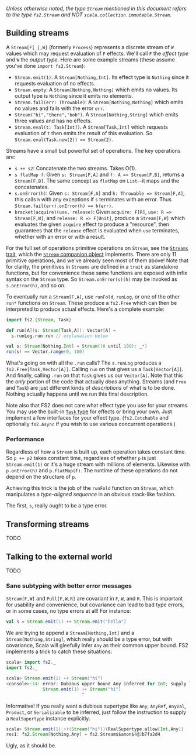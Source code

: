 

_Unless otherwise noted, the type `Stream` mentioned in this document refers to the type `fs2.Stream` and NOT `scala.collection.immutable.Stream`._

## Building streams

A `Stream[F[_],W]` (formerly `Process`) represents a discrete stream of `W` values which may request evaluation of `F` effects. We'll call `F` the _effect type_ and `W` the _output type_. Here are some example streams (these assume you've done `import fs2.Stream`):

* `Stream.emit(1)`: A `Stream[Nothing,Int]`. Its effect type is `Nothing` since it requests evaluation of no effects.
* `Stream.empty`: A `Stream[Nothing,Nothing]` which emits no values. Its output type is `Nothing` since it emits no elements.
* `Stream.fail(err: Throwable)`: A `Stream[Nothing,Nothing]` which emits no values and fails with the error `err`.
* `Stream("hi","there","bob")`. A `Stream[Nothing,String]` which emits three values and has no effects.
* `Stream.eval(t: Task[Int])`. A `Stream[Task,Int]` which requests evaluation of `t` then emits the result of this evaluation. So `Stream.eval(Task.now(2)) == Stream(2)`.

Streams have a small but powerful set of operations. The key operations are:

* `s ++ s2`: Concatenate the two streams. Takes O(1).
* `s flatMap f`: Given `s: Stream[F,A]` and `f: A => Stream[F,B]`, returns a `Stream[F,B]`. The same concept as `flatMap` on `List`--it maps and the concatenates.
* `s.onError(h)`: Given `s: Stream[F,A]` and `h: Throwable => Stream[F,A]`, this calls `h` with any exceptions if `s` terminates with an error. Thus `Stream.fail(err).onError(h) == h(err)`.
* `bracket(acquire)(use, release)`: Given `acquire: F[R]`, `use: R => Stream[F,W]`, and `release: R => F[Unit]`, produce a `Stream[F,W]` which evaluates the given `acquire` effect to produce a "resource", then guarantees that the `release` effect is evaluated when `use` terminates, whether with an error or with a result.

For the full set of operations primitive operations on `Stream`, see the [`Streams` trait](http://code.fs2.co/master/src/main/scala/fs2/Streams.scala), which the [`Stream` companion object](http://code.fs2.co/master/src/main/scala/fs2/Stream.scala) implements. There are only 11 primitive operations, and we've already seen most of them above! Note that for clarity, the primitives in `Streams` are defined in a `trait` as standalone functions, but for convenience these same functions are exposed with infix syntax on the `Stream` type. So `Stream.onError(s)(h)` may be invoked as `s.onError(h)`, and so on.

To eventually run a `Stream[F,A]`, use `runFold`, `runLog`, or one of the other `run*` functions on `Stream`. These produce a `fs2.Free` which can then be interpreted to produce actual effects. Here's a complete example:

```Scala
import fs2.{Stream, Task}

def run[A](s: Stream[Task,A]): Vector[A] =
  s.runLog.run.run // explanation below

val s: Stream[Nothing,Int] = Stream((0 until 100): _*)
run(s) == Vector.range(0, 100)
```

What's going on with all the `.run` calls? The `s.runLog` produces a `fs2.Free[Task,Vector[A]]`. Calling `run` on that gives us a `Task[Vector[A]]`. And finally, calling `.run` on that `Task` gives us our `Vector[A]`. Note that this the _only_ portion of the code that actually _does_ anything. Streams (and `Free` and `Task`) are just different kinds of _descriptions_ of what is to be done. Nothing actually happens until we run this final description.

Note also that FS2 does not care what effect type you use for your streams. You may use the built-in [`Task` type](http://code.fs2.co/master/src/main/scala/fs2/Streams.scala) for effects or bring your own. Just implement a few interfaces for your effect type. (`fs2.Catchable` and optionally `fs2.Async` if you wish to use various concurrent operations.)

### Performance

Regardless of how a `Stream` is built up, each operation takes constant time. So `p ++ p2` takes constant time, regardless of whether `p` is just `Stream.emit(1)` or it's a huge stream with millions of elements. Likewise with `p.onError(h)` and `p.flatMap(f)`. The runtime of these operations do not depend on the structure of `p`.

Achieving this trick is the job of the `runFold` function on `Stream`, which manipulates a _type-aligned sequence_ in an obvious stack-like fashion.

The first, `s`, really ought to be a type error.

## Transforming streams

TODO

## Talking to the external world

TODO

### Sane subtyping with better error messages

`Stream[F,W]` and `Pull[F,W,R]` are covariant in `F`, `W`, and `R`. This is important for usability and convenience, but covariance can lead to bad type errors, or in some cases, no type errors at all! For instance:

``` Scala
val s = Stream.emit(1) ++ Stream.emit("hello")
```

We are trying to append a `Stream[Nothing,Int]` and a `Stream[Nothing,String]`, which really should be a type error, but with covariance, Scala will gleefully infer `Any` as their common upper bound. FS2 implements a trick to catch these situations:

``` Scala
scala> import fs2._
import fs2._

scala> Stream.emit(1) ++ Stream("hi")
<console>:14: error: Dubious upper bound Any inferred for Int; supply `RealSupertype.allow[Int,Any]` here explicitly if this is not due to a type error
              Stream.emit(1) ++ Stream("hi")
                             ^
```

Informative! If you really want a dubious supertype like `Any`, `AnyRef`, `AnyVal`, `Product`, or `Serializable` to be inferred, just follow the instruction to supply a `RealSupertype` instance explicitly.

``` Scala
scala> Stream.emit(1).++(Stream("hi"))(RealSupertype.allow[Int,Any])
res1: fs2.Stream[Nothing,Any] = fs2.Stream$$anon$4@2b7fa2d4
```

Ugly, as it should be.
